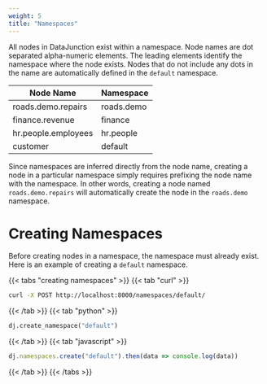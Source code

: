 ```yaml
---
weight: 5
title: "Namespaces"
---
```


All nodes in DataJunction exist within a namespace. Node names are dot separated alpha-numeric elements. The leading elements
identify the namespace where the node exists. Nodes that do not include any dots in the name are automatically
defined in the `default` namespace.

| Node Name           | Namespace    |
|---------------------|--------------|
| roads.demo.repairs  | roads.demo   |
| finance.revenue     | finance      |
| hr.people.employees | hr.people    |
| customer            | default      |

Since namespaces are inferred directly from the node name, creating a node in a particular namespace simply requires prefixing
the node name with the namespace. In other words, creating a node named `roads.demo.repairs` will automatically create the node in the
`roads.demo` namespace.

# Creating Namespaces

Before creating nodes in a namespace, the namespace must already exist. Here is an example of creating a `default` namespace.

{{< tabs "creating namespaces" >}}
{{< tab "curl" >}}
```sh
curl -X POST http://localhost:8000/namespaces/default/
```
{{< /tab >}}
{{< tab "python" >}}

```py
dj.create_namespace("default")
```
{{< /tab >}}
{{< tab "javascript" >}}
```js
dj.namespaces.create("default").then(data => console.log(data))
```
{{< /tab >}}
{{< /tabs >}}
